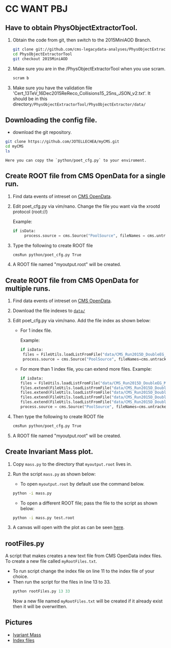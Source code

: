 # CC WANT PBJ
## Have to obtain PhysObjectExtractorTool.
1. Obtain the code from git, then switch to the 2015MiniAOD Branch.
	```bash
	git clone git://github.com/cms-legacydata-analyses/PhysObjectExtractorTool.git
	cd PhysObjectExtractorTool
	git checkout 2015MiniAOD
	```
2. Make sure you are in the /PhysObjectExtractorTool when you use scram.
	```bash 
	scram b
	```
3. Make sure you have the validation file 'Cert_13TeV_16Dec2015ReReco_Collisions15_25ns_JSON_v2.txt'.
	It should be in this directory```/PhysObjectExtractorTool/PhysObjectExtractor/data/```

## Downloading the config file.
   
  - download the git repository.
  
   ```bash
   git clone https://github.com/JOTELLECHEA/myCMS.git
   cd myCMS
   ls
   ```
    Here you can copy the `python/poet_cfg.py` to your enviroment.

## Create ROOT file from CMS OpenData for a single run.

1. Find data events of intreset on [CMS OpenData](https://opendata.cern.ch/).

2. Edit poet_cfg.py via vim/nano. Change the file you want via the xrootd protocol (root://)

   Example:
   ```python
   if isData:
		process.source = cms.Source("PoolSource", fileNames = cms.untracked.vstring("root://eospublic.cern.ch//eos/opendata/cms/Run2015D/DoubleEG/MINIAOD/08Jun2016-v1/10000/00387F48-342F-E611-AB5D-0CC47A4D76AC.root")
   ```
3. Type the following to create ROOT file

   ```bash
   cmsRun python/poet_cfg.py True
   ```
4. A ROOT file named "myoutput.root" will be created.

## Create ROOT file from CMS OpenData for multiple runs.

1. Find data events of intreset on [CMS OpenData](https://opendata.cern.ch/).

2. Download the file indexes to [`data/`](https://github.com/JOTELLECHEA/myCMS/tree/main/data)

3. Edit poet_cfg.py via vim/nano. Add the file index as shown below:
	- For 1 index file. 

  	   Example:
	   ```python
	   if isData:
	    files = FileUtils.loadListFromFile("data/CMS_Run2015D_DoubleEG_MINIAOD_08Jun2016-v1_10000_file_index.txt")
	    process.source = cms.Source("PoolSource", fileNames=cms.untracked.vstring(*files))
	   ```
	- For more than 1 index file, you can extend more files.
		Example:
		```python
		if isData:
	    files = FileUtils.loadListFromFile("data/CMS_Run2015D_DoubleEG_MINIAOD_08Jun2016-v1_10000_file_index.txt")
	    files.extend(FileUtils.loadListFromFile("data/CMS_Run2015D_DoubleEG_MINIAOD_08Jun2016-v1_40000_file_index.txt"))
	    files.extend(FileUtils.loadListFromFile("data/CMS_Run2015D_DoubleEG_MINIAOD_08Jun2016-v1_70000_file_index.txt"))
	    files.extend(FileUtils.loadListFromFile("data/CMS_Run2015D_DoubleEG_MINIAOD_08Jun2016-v1_80000_file_index.txt"))
	    files.extend(FileUtils.loadListFromFile("data/CMS_Run2015D_DoubleEG_MINIAOD_08Jun2016-v1_80001_file_index.txt"))
	    process.source = cms.Source("PoolSource", fileNames=cms.untracked.vstring(*files))
	    ```

4. Then type the following to create ROOT file

   ```bash
   cmsRun python/poet_cfg.py True
   ```
5. A ROOT file named "myoutput.root" will be created.

## Create Invariant Mass plot.

1. Copy `mass.py` to the directory that `myoutput.root` lives in.

2. Run the script `mass.py` as shown below:
	- To open `myoutput.root` by default use the command below.

	```bash
	python -i mass.py
	```
	- To open a different ROOT file; pass the file to the script as shown below:
	```bash
	python -i mass.py test.root
	```

3. A canvas will open with the plot as can be seen [here](https://github.com/JOTELLECHEA/myCMS/blob/main/example1.pdf).


## rootFiles.py

A script that makes creates a new text file from CMS OpenData index files. To create a new file called `myRootFiles.txt`.

- To run script change the index file on line 11 to the index file of your choice.
- Then run the script for the files in line 13 to 33. 
	```python 
	python rootFiles.py 13 33 
	``` 
	Now a new file named `myRootFiles.txt` will be created if it already exist then it will be overwritten.

## Pictures

- [Ivariant Mass](https://github.com/JOTELLECHEA/myCMS/blob/main/example1.pdf)
- [Index files](https://github.com/JOTELLECHEA/myCMS/blob/main/example2.png)



